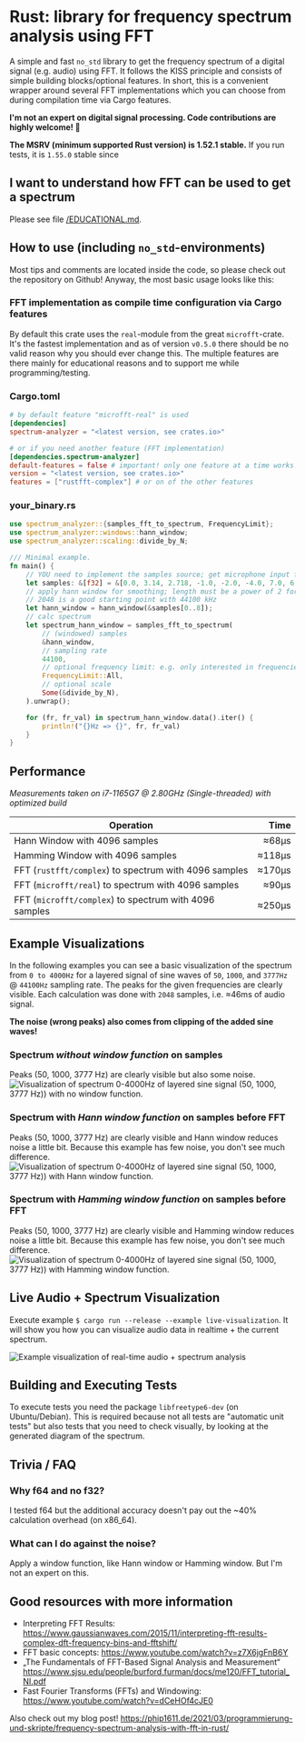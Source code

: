 # Rust: library for frequency spectrum analysis using FFT
A simple and fast `no_std` library to get the frequency spectrum of a digital signal (e.g. audio) using FFT.
It follows the KISS principle and consists of simple building blocks/optional features. In short, this is 
a convenient wrapper around several FFT implementations which you can choose from during compilation time
via Cargo features.

**I'm not an expert on digital signal processing. Code contributions are highly welcome! 🙂**

**The MSRV (minimum supported Rust version) is 1.52.1 stable.**
If you run tests, it is `1.55.0` stable since 

## I want to understand how FFT can be used to get a spectrum
Please see file [/EDUCATIONAL.md](/EDUCATIONAL.md).

## How to use (including `no_std`-environments)
Most tips and comments are located inside the code, so please check out the repository on
Github! Anyway, the most basic usage looks like this:

### FFT implementation as compile time configuration via Cargo features
By default this crate uses the `real`-module from the great `microfft`-crate. It's the fastest implementation
and as of version `v0.5.0` there should be no valid reason why you should ever change this. The multiple features
are there mainly for educational reasons and to support me while programming/testing.

### Cargo.toml
```toml
# by default feature "microfft-real" is used
[dependencies]
spectrum-analyzer = "<latest version, see crates.io>"

# or if you need another feature (FFT implementation)
[dependencies.spectrum-analyzer]
default-features = false # important! only one feature at a time works!
version = "<latest version, see crates.io>"
features = ["rustfft-complex"] # or on of the other features
```

### your_binary.rs
```rust
use spectrum_analyzer::{samples_fft_to_spectrum, FrequencyLimit};
use spectrum_analyzer::windows::hann_window;
use spectrum_analyzer::scaling::divide_by_N;

/// Minimal example.
fn main() {
    // YOU need to implement the samples source; get microphone input for example
    let samples: &[f32] = &[0.0, 3.14, 2.718, -1.0, -2.0, -4.0, 7.0, 6.0];
    // apply hann window for smoothing; length must be a power of 2 for the FFT
    // 2048 is a good starting point with 44100 kHz
    let hann_window = hann_window(&samples[0..8]);
    // calc spectrum
    let spectrum_hann_window = samples_fft_to_spectrum(
        // (windowed) samples
        &hann_window,
        // sampling rate
        44100,
        // optional frequency limit: e.g. only interested in frequencies 50 <= f <= 150?
        FrequencyLimit::All,
        // optional scale
        Some(&divide_by_N),
    ).unwrap();

    for (fr, fr_val) in spectrum_hann_window.data().iter() {
        println!("{}Hz => {}", fr, fr_val)
    }
}
```

## Performance
*Measurements taken on i7-1165G7 @ 2.80GHz (Single-threaded) with optimized build*


| Operation                                              | Time   |
| ------------------------------------------------------ | ------:|
| Hann Window with 4096 samples                          | ≈68µs  |
| Hamming Window with 4096 samples                       | ≈118µs |
| FFT (`rustfft/complex`) to spectrum with 4096 samples  | ≈170µs |
| FFT (`microfft/real`) to spectrum with 4096 samples    | ≈90µs  |
| FFT (`microfft/complex`) to spectrum with 4096 samples | ≈250µs |

## Example Visualizations
In the following examples you can see a basic visualization of the spectrum from `0 to 4000Hz` for 
a layered signal of sine waves of `50`, `1000`, and `3777Hz` @ `44100Hz` sampling rate. The peaks for the 
given frequencies are clearly visible. Each calculation was done with `2048` samples, i.e. ≈46ms of audio signal.

**The noise (wrong peaks) also comes from clipping of the added sine waves!**

### Spectrum *without window function* on samples
Peaks (50, 1000, 3777 Hz) are clearly visible but also some noise.
![Visualization of spectrum 0-4000Hz of layered sine signal (50, 1000, 3777 Hz)) with no window function.](res/spectrum_sine_waves_50_1000_3777hz--no-window.png "Peaks (50, 1000, 3777 Hz) are clearly visible but also some noise.")

### Spectrum with *Hann window function* on samples before FFT
Peaks (50, 1000, 3777 Hz) are clearly visible and Hann window reduces noise a little bit. Because this example has few noise, you don't see much difference.
![Visualization of spectrum 0-4000Hz of layered sine signal (50, 1000, 3777 Hz)) with Hann window function.](res/spectrum_sine_waves_50_1000_3777hz--hann-window.png "Peaks (50, 1000, 3777 Hz) are clearly visible and Hann window reduces noise a little bit. Because this example has few noise, you don't see much difference.")

### Spectrum with *Hamming window function* on samples before FFT
Peaks (50, 1000, 3777 Hz) are clearly visible and Hamming window reduces noise a little bit. Because this example has few noise, you don't see much difference.
![Visualization of spectrum 0-4000Hz of layered sine signal (50, 1000, 3777 Hz)) with Hamming window function.](res/spectrum_sine_waves_50_1000_3777hz--hamming-window.png "Peaks (50, 1000, 3777 Hz) are clearly visible and Hamming window reduces noise a little bit. Because this example has few noise, you don't see much difference.")

## Live Audio + Spectrum Visualization
Execute example `$ cargo run --release --example live-visualization`. It will show you
how you can visualize audio data in realtime + the current spectrum.

![Example visualization of real-time audio + spectrum analysis](res/live_demo_spectrum_green_day_holiday.gif "Example visualization of real-time audio + spectrum analysis")

## Building and Executing Tests
To execute tests you need the package `libfreetype6-dev` (on Ubuntu/Debian). This is required because
not all tests are "automatic unit tests" but also tests that you need to check visually, by looking at the
generated diagram of the spectrum.

## Trivia / FAQ
### Why f64 and no f32?
I tested f64 but the additional accuracy doesn't pay out the ~40% calculation overhead (on x86_64).
### What can I do against the noise?
Apply a window function, like Hann window or Hamming window. But I'm not an expert on this.

## Good resources with more information
- Interpreting FFT Results: https://www.gaussianwaves.com/2015/11/interpreting-fft-results-complex-dft-frequency-bins-and-fftshift/
- FFT basic concepts: https://www.youtube.com/watch?v=z7X6jgFnB6Y
- „The Fundamentals of FFT-Based Signal Analysis and Measurement“ https://www.sjsu.edu/people/burford.furman/docs/me120/FFT_tutorial_NI.pdf
- Fast Fourier Transforms (FFTs) and Windowing: https://www.youtube.com/watch?v=dCeHOf4cJE0

Also check out my blog post! https://phip1611.de/2021/03/programmierung-und-skripte/frequency-spectrum-analysis-with-fft-in-rust/
